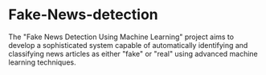 # Fake-News-detection
The "Fake News Detection Using Machine Learning" project aims to develop a sophisticated system capable of automatically identifying and classifying news articles as either "fake" or "real" using advanced machine learning techniques.
